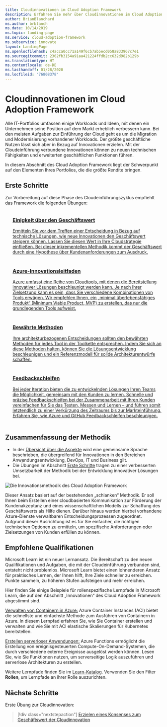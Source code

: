 ```yaml
---
title: Cloudinnovationen im Cloud Adoption Framework
description: Erfahren Sie mehr über Cloudinnovationen im Cloud Adoption Framework.
author: BrianBlanchard
ms.author: brblanch
ms.date: 10/14/2019
ms.topic: landing-page
ms.service: cloud-adoption-framework
ms.subservice: innovate
layout: LandingPage
ms.openlocfilehash: c4acca0cc71a149f6cb7ab5ecd058a833967c7e1
ms.sourcegitcommit: 2362fb3154a91aa421224ffdb2cc632d982b129b
ms.translationtype: HT
ms.contentlocale: de-DE
ms.lasthandoff: 01/28/2020
ms.locfileid: "76808378"
---
```

# <a name="cloud-innovation-in-the-cloud-adoption-framework"></a>Cloudinnovationen im Cloud Adoption Framework

Alle IT-Portfolios umfassen einige Workloads und Ideen, mit denen ein Unternehmen seine Position auf dem Markt erheblich verbessern kann. Bei den meisten Aufgaben zur Einführung der Cloud geht es um die Migration und Modernisierung vorhandener Workloads. Der größte geschäftliche Nutzen lässt sich aber in Bezug auf Innovationen erzielen. Mit der Cloudeinführung verbundene Innovationen können zu neuen technischen Fähigkeiten und erweiterten geschäftlichen Funktionen führen.

In diesem Abschnitt des Cloud Adoption Framework liegt der Schwerpunkt auf den Elementen Ihres Portfolios, die die größte Rendite bringen.

## <a name="get-started"></a>Erste Schritte

Zur Vorbereitung auf diese Phase des Cloudeinführungszyklus empfiehlt das Framework die folgenden Übungen:

<!-- markdownlint-disable MD033 -->

<ul class="panelContent cardsF">
    <li style="display: flex; flex-direction: column;">
        <a href="./business-value.md">
            <div class="cardSize">
                <div class="cardPadding" style="padding-bottom:10px;">
                    <div class="card" style="padding-bottom:10px;">
                        <div class="cardImageOuter">
                            <div class="cardImage">
                                <img alt="" src="../_images/icons/1.png" data-linktype="external">
                            </div>
                        </div>
                        <div class="cardText" style="padding-left:0px;">
                            <h3>Einigkeit über den Geschäftswert</h3>
Ermitteln Sie vor dem Treffen einer Entscheidung in Bezug auf technische Lösungen, wie neue Innovationen den Geschäftswert steigern können. Lassen Sie diesen Wert in Ihre Cloudstrategie einfließen. Bei dieser inkrementellen Methodik kommt der Geschäftswert durch eine Hypothese über Kundenanforderungen zum Ausdruck.
                        </div>
                    </div>
                </div>
            </div>
        </a>
    </li>
    <li style="display: flex; flex-direction: column;">
        <a href="./innovation-guide/index.md">
            <div class="cardSize">
                <div class="cardPadding" style="padding-bottom:10px;">
                    <div class="card" style="padding-bottom:10px;">
                        <div class="cardImageOuter">
                            <div class="cardImage">
                                <img alt="" src="../_images/icons/2.png" data-linktype="external">
                            </div>
                        </div>
                        <div class="cardText" style="padding-left:0px;">
                            <h3>Azure-Innovationsleitfaden</h3>
Azure umfasst eine Reihe von Cloudtools, mit denen die Bereitstellung innovativer Lösungen beschleunigt werden kann. Je nach Ihrer Zielsetzung kann es sein, dass Sie verschiedene Kombinationen von Tools erwägen. Wir empfehlen Ihnen, ein „minimal überlebensfähiges Produkt“ (Minimum Viable Product, MVP) zu erstellen, das nur die grundlegenden Tools aufweist.
                        </div>
                    </div>
                </div>
            </div>
        </a>
    </li>
    <li style="display: flex; flex-direction: column;">
        <a href="./best-practices/index.md">
            <div class="cardSize">
                <div class="cardPadding" style="padding-bottom:10px;">
                    <div class="card" style="padding-bottom:10px;">
                        <div class="cardImageOuter">
                            <div class="cardImage">
                                <img alt="" src="../_images/icons/3.png" data-linktype="external">
                            </div>
                        </div>
                        <div class="cardText" style="padding-left:0px;">
                            <h3>Bewährte Methoden</h3>
Ihre architekturbezogenen Entscheidungen sollten den bewährten Methoden für jedes Tool in der Toolkette entsprechen. Indem Sie sich an diese Methoden halten, können Sie die Lösungsentwicklung beschleunigen und ein Referenzmodell für solide Architekturentwürfe schaffen.
                        </div>
                    </div>
                </div>
            </div>
        </a>
    </li>
    <li style="display: flex; flex-direction: column;">
        <a href="./considerations/adoption.md">
            <div class="cardSize">
                <div class="cardPadding" style="padding-bottom:10px;">
                    <div class="card" style="padding-bottom:10px;">
                        <div class="cardImageOuter">
                            <div class="cardImage">
                                <img alt="" src="../_images/icons/4.png" data-linktype="external">
                            </div>
                        </div>
                        <div class="cardText" style="padding-left:0px;">
                            <h3>Feedbackschleifen</h3>
Bei jeder Iteration bieten die zu entwickelnden Lösungen Ihren Teams die Möglichkeit, gemeinsam mit den Kunden zu lernen. Schnelle und präzise Feedbackschleifen bei der Zusammenarbeit mit Ihren Kunden vereinfachen für Sie das Testen, Messen und Lernen – und führen somit letztendlich zu einer Verkürzung des Zeitraums bis zur Markteinführung. Erfahren Sie, wie Azure und GitHub Feedbackschleifen beschleunigen.
                        </div>
                    </div>
                </div>
            </div>
        </a>
    </li>
</ul>
<!-- markdownlint-enable MD033 -->

## <a name="methodology-summary"></a>Zusammenfassung der Methodik

- In der [Übersicht über die Aspekte](./considerations/index.md) wird eine gemeinsame Sprache beschrieben, die übergreifend für Innovationen in den Bereichen Anwendungsentwicklung, DevOps, IT und Business gilt.
- Die Übungen im Abschnitt [Erste Schritte](#get-started) tragen zu einer verbesserten Umsetzbarkeit der Methodik bei der Entwicklung innovativer Lösungen bei.

![Die Innovationsmethodik des Cloud Adoption Framework](../_images/innovate/innovate-methodology.png)

Dieser Ansatz basiert auf der bestehenden „schlanken“ Methodik. Er soll Ihnen beim Erstellen einer cloudbasierten Kommunikation zur Förderung der Kundenakzeptanz und eines wissenschaftlichen Modells zur Schaffung des Geschäftswerts als Hilfe dienen. Darüber hinaus werden hierbei vorhandene Azure-Dienste verwaltbaren Entscheidungsprozessen zugeordnet. Aufgrund dieser Ausrichtung ist es für Sie einfacher, die richtigen technischen Optionen zu ermitteln, um spezifische Anforderungen oder Zielsetzungen von Kunden erfüllen zu können.

## <a name="suggested-skills"></a>Empfohlene Qualifikationen

Microsoft Learn ist ein neuer Lernansatz. Die Bereitschaft zu den neuen Qualifikationen und Aufgaben, die mit der Cloudeinführung verbunden sind, entsteht nicht problemlos. Microsoft Learn bietet einen lohnenderen Ansatz für praktisches Lernen, der Ihnen hilft, Ihre Ziele schneller zu erreichen. Punkte sammeln, zu höheren Stufen aufsteigen und mehr erreichen.

Hier finden Sie einige Beispiele für rollenspezifische Lernpfade in Microsoft Learn, die auf den Abschnitt „Innovationen“ des Cloud Adoption Framework abgestimmt sind.

[Verwalten von Containern in Azure:](https://docs.microsoft.com/learn/paths/administer-containers-in-azure) Azure Container Instances (ACI) bietet die schnellste und einfachste Methode zum Ausführen von Containern in Azure. In diesem Lernpfad erfahren Sie, wie Sie Container erstellen und verwalten und wie Sie mit ACI elastische Skalierungen für Kubernetes bereitstellen.

[Erstellen serverloser Anwendungen:](https://docs.microsoft.com/learn/paths/create-serverless-applications) Azure Functions ermöglicht die Erstellung von ereignisgesteuerten Compute-On-Demand-Systemen, die durch verschiedene externe Ereignisse ausgelöst werden können. Lesen Sie, wie Sie Funktionen nutzen, um serverseitige Logik auszuführen und serverlose Architekturen zu erstellen.

Weitere Lernpfade finden Sie im [Learn-Katalog](/learn/browse). Verwenden Sie den Filter **Rollen**, um Lernpfade an ihrer Rolle auszurichten.

## <a name="next-steps"></a>Nächste Schritte

Erste Übung zur Cloudinnovation:
> [!div class="nextstepaction"]
> [Erzielen eines Konsenses zum Geschäftswert der Cloudinnovation](./business-value.md)
